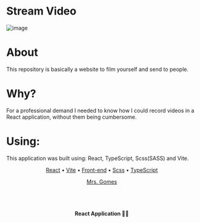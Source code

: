 # Stream Video

![image](https://github.com/GgvGomes/stream_video/assets/80273727/1e245572-d5f9-4d15-83eb-a5a3eabb8733)

# About
This repository is basically a website to film yourself and send to people.

# Why?

For a professional demand I needed to know how I could record videos in a React application, without them being cumbersome.

# Using:

This application was built using: React, TypeScript, Scss(SASS) and Vite.

<p align="center">
 <a href="#">React</a> • 
 <a href="#">Vite</a> • 
 <a href="#">Front-end</a> • 
 <a href="#">Scss</a> • 
 <a href="#">TypeScript</a> 
</p>

<p align="center">
  <a href="#autor">Mrs. Gomes</a>
</p>

<br/><br/>
<h4 align="center"> 
	 React Application 🚀🔥
</h4>
